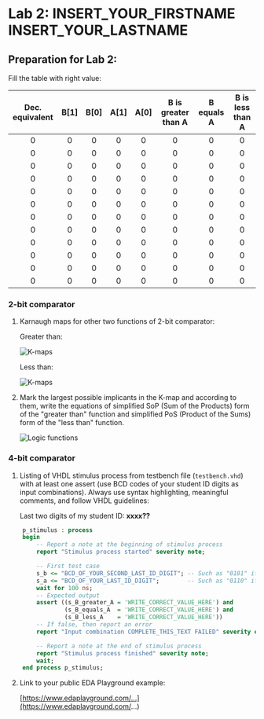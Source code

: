 # Lab 2: INSERT_YOUR_FIRSTNAME INSERT_YOUR_LASTNAME
## Preparation for Lab 2:

Fill the table with right value:

| **Dec. equivalent** | **B[1]**	| **B[0]**	| **A[1]** | **A[0]**	| **B is greater than A** | **B equals A** | **B is less than A** |
| :-: | :-: | :-: | :-: | :-: | :-: | :-: | :-: |
| 0 | 0 | 0 | 0 | 0 | 0 | 0 | 0 |
| 0 | 0 | 0 | 0 | 0 | 0 | 0 | 0 |
| 0 | 0 | 0 | 0 | 0 | 0 | 0 | 0 |
| 0 | 0 | 0 | 0 | 0 | 0 | 0 | 0 |
| 0 | 0 | 0 | 0 | 0 | 0 | 0 | 0 |
| 0 | 0 | 0 | 0 | 0 | 0 | 0 | 0 |
| 0 | 0 | 0 | 0 | 0 | 0 | 0 | 0 |
| 0 | 0 | 0 | 0 | 0 | 0 | 0 | 0 |
| 0 | 0 | 0 | 0 | 0 | 0 | 0 | 0 |
| 0 | 0 | 0 | 0 | 0 | 0 | 0 | 0 |
| 0 | 0 | 0 | 0 | 0 | 0 | 0 | 0 |
| 0 | 0 | 0 | 0 | 0 | 0 | 0 | 0 |
### 2-bit comparator

1. Karnaugh maps for other two functions of 2-bit comparator:

   Greater than:

   ![K-maps](images/kmap_empty.png)

   Less than:

   ![K-maps](images/kmap_empty.png)

2. Mark the largest possible implicants in the K-map and according to them, write the equations of simplified SoP (Sum of the Products) form of the "greater than" function and simplified PoS (Product of the Sums) form of the "less than" function.

   ![Logic functions](images/comparator_min.png)

### 4-bit comparator

1. Listing of VHDL stimulus process from testbench file (`testbench.vhd`) with at least one assert (use BCD codes of your student ID digits as input combinations). Always use syntax highlighting, meaningful comments, and follow VHDL guidelines:

   Last two digits of my student ID: **xxxx??**

```vhdl
    p_stimulus : process
    begin
        -- Report a note at the beginning of stimulus process
        report "Stimulus process started" severity note;

        -- First test case
        s_b <= "BCD_OF_YOUR_SECOND_LAST_ID_DIGIT"; -- Such as "0101" if ID = xxxx56
        s_a <= "BCD_OF_YOUR_LAST_ID_DIGIT";        -- Such as "0110" if ID = xxxx56
        wait for 100 ns;
        -- Expected output
        assert ((s_B_greater_A = 'WRITE_CORRECT_VALUE_HERE') and
                (s_B_equals_A  = 'WRITE_CORRECT_VALUE_HERE') and
                (s_B_less_A    = 'WRITE_CORRECT_VALUE_HERE'))
        -- If false, then report an error
        report "Input combination COMPLETE_THIS_TEXT FAILED" severity error;

        -- Report a note at the end of stimulus process
        report "Stimulus process finished" severity note;
        wait;
    end process p_stimulus;
```

2. Link to your public EDA Playground example:

   [https://www.edaplayground.com/...](https://www.edaplayground.com/...)

